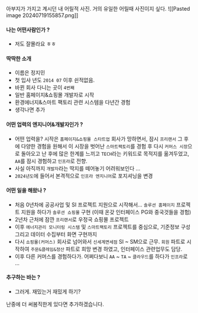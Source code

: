 아부지가 가지고 계시던 내 어릴적 사진.
거의 유일한 어릴때 사진이지 싶다.
![[Pasted image 20240719155857.png]]

#### 나는 어떤사람인가 ?

- 저도 잘몰라요 ㅎㅎ

#### 딱딱한 소개

- 이름은 정지민
- 첫 입사 년도 `2014 07` 이후 쉰적없음.
- 바뀐 회사 다니는 곳이 `4번째`
- 일반 홈페이지&쇼핑몰 개발자로 시작
- 환경에너지&스마트 팩토리 관련 시스템을 다년간 경험
- 생각나면 추가

#### 어떤 업력의 엔지니어&개발자인가 ?

- 어떤 업력을? 시작은 `홈페이지&쇼핑몰 스타트업` 회사가 망하면서, 잠시 `프리랜서` 그 후에 다양한 경험을 원해서 이 시장을 벗어난 `스마트팩토리`를 경험 후 다시 `커머스 시장`으로 돌아오고 난 후에 많은 한계를 느끼고 `TECH`라는 키워드로 목적지를 옮겨두었고, `AA`를 잠시 경험하고 `인프라`로 전향.
- 사실 아직까지 `개발자`라는 딱지를 떼어놓기 어려워보인다 ...
- `2024년도`에 들어서 본격적으로 `인프라 엔지니어`로 포지셔닝을 변경

#### 어떤 일을 해왔나 ?

- 처음 0년차에 공공사업 및 SI 프로젝트 지원으로 시작해서... `솔루션 홈페이지` 프로젝트 지원을 하다가 `솔루션 쇼핑몰` 구현 (이때 온갖 인터페이스 PG와 중국것들을 경험)
- 2년차 근처에 잠깐 `프리랜서`로 우정국 쇼핑몰 프로젝트
- 이후 `에너지관리 모니터링 시스템` 및 `스마트팩토리` 프로젝트를 중심으로, 기준정보 구성 그리고 데이터 수집부터 화면 구현까지
- 다시 `쇼핑몰(커머스)` 회사로 넘어와서 `신세계면세점` SI ~ SM으로 근무. `회원` 파트로 시작하여 `주문&클레임&정산` 파트로 희망 변경 하였고, 인터페이스 관련업무도 담당.
- 이후 다른 커머스를 경험하다가. 어쩌다보니 `AA` ~ `TA` ~ `클라우드`를 하다가 `인프라`로 ...

#### 추구하는 바는 ?

- 그러게. 재밌는거 재밌게 하기?

난중에 더 써봄직한게 있다면 추가하겠습니다.
